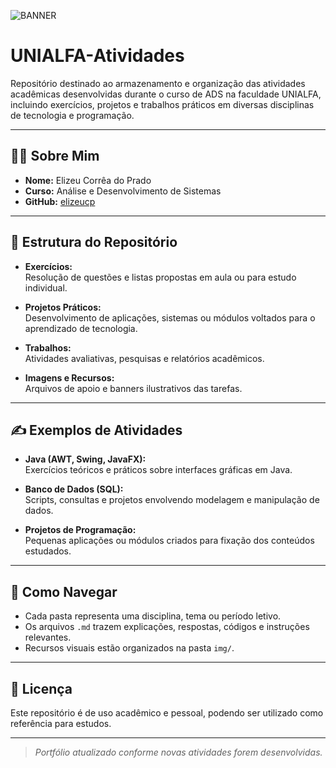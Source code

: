 ![BANNER](img/BANNERQUESTOES.png)

# UNIALFA-Atividades

Repositório destinado ao armazenamento e organização das atividades acadêmicas desenvolvidas durante o curso de ADS na faculdade UNIALFA, incluindo exercícios, projetos e trabalhos práticos em diversas disciplinas de tecnologia e programação.

---

## 👨‍💻 Sobre Mim

- **Nome:** Elizeu Corrêa do Prado
- **Curso:** Análise e Desenvolvimento de Sistemas
- **GitHub:** [elizeucp](https://github.com/elizeucp)

---

## 📁 Estrutura do Repositório

- **Exercícios:**  
  Resolução de questões e listas propostas em aula ou para estudo individual.

- **Projetos Práticos:**  
  Desenvolvimento de aplicações, sistemas ou módulos voltados para o aprendizado de tecnologia.

- **Trabalhos:**  
  Atividades avaliativas, pesquisas e relatórios acadêmicos.

- **Imagens e Recursos:**  
  Arquivos de apoio e banners ilustrativos das tarefas.

---

## ✍️ Exemplos de Atividades

- **Java (AWT, Swing, JavaFX):**  
  Exercícios teóricos e práticos sobre interfaces gráficas em Java.

- **Banco de Dados (SQL):**  
  Scripts, consultas e projetos envolvendo modelagem e manipulação de dados.

- **Projetos de Programação:**  
  Pequenas aplicações ou módulos criados para fixação dos conteúdos estudados.

---

## 🚀 Como Navegar

- Cada pasta representa uma disciplina, tema ou período letivo.
- Os arquivos `.md` trazem explicações, respostas, códigos e instruções relevantes.
- Recursos visuais estão organizados na pasta `img/`.

---

## 📄 Licença

Este repositório é de uso acadêmico e pessoal, podendo ser utilizado como referência para estudos.

---

> *Portfólio atualizado conforme novas atividades forem desenvolvidas.*
